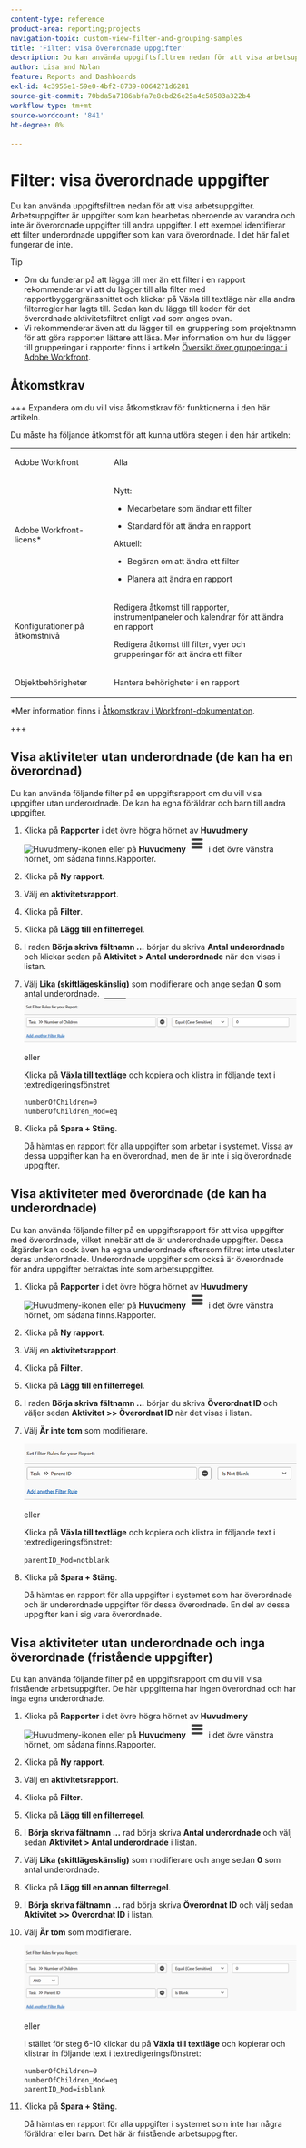 ```yaml
---
content-type: reference
product-area: reporting;projects
navigation-topic: custom-view-filter-and-grouping-samples
title: 'Filter: visa överordnade uppgifter'
description: Du kan använda uppgiftsfiltren nedan för att visa arbetsuppgifter. Arbetsuppgifter är uppgifter som kan bearbetas oberoende av varandra och inte är överordnade uppgifter till andra uppgifter. I ett exempel identifierar ett filter underordnade uppgifter som kan vara överordnade. I det här fallet fungerar de inte.
author: Lisa and Nolan
feature: Reports and Dashboards
exl-id: 4c3956e1-59e0-4bf2-8739-8064271d6281
source-git-commit: 70bda5a7186abfa7e8cbd26e25a4c58583a322b4
workflow-type: tm+mt
source-wordcount: '841'
ht-degree: 0%

---
```


# Filter: visa överordnade uppgifter

<!--Audited: 10/2024-->

Du kan använda uppgiftsfiltren nedan för att visa arbetsuppgifter. Arbetsuppgifter är uppgifter som kan bearbetas oberoende av varandra och inte är överordnade uppgifter till andra uppgifter. I ett exempel identifierar ett filter underordnade uppgifter som kan vara överordnade. I det här fallet fungerar de inte.

>[!TIP]
>
>* Om du funderar på att lägga till mer än ett filter i en rapport rekommenderar vi att du lägger till alla filter med rapportbyggargränssnittet och klickar på Växla till textläge när alla andra filterregler har lagts till. Sedan kan du lägga till koden för det överordnade aktivitetsfiltret enligt vad som anges ovan. 
>* Vi rekommenderar även att du lägger till en gruppering som projektnamn för att göra rapporten lättare att läsa. Mer information om hur du lägger till grupperingar i rapporter finns i artikeln [Översikt över grupperingar i Adobe Workfront](../../../reports-and-dashboards/reports/reporting-elements/groupings-overview.md).
>

## Åtkomstkrav

+++ Expandera om du vill visa åtkomstkrav för funktionerna i den här artikeln.

Du måste ha följande åtkomst för att kunna utföra stegen i den här artikeln:

<table style="table-layout:auto"> 
 <col> 
 <col> 
 <tbody> 
  <tr> 
   <td role="rowheader">Adobe Workfront</td> 
   <td> <p>Alla</p> </td> 
  </tr> 
  <tr> 
   <td role="rowheader">Adobe Workfront-licens*</td> 
   <td> 
    <p>Nytt:</p>
   <ul><li><p>Medarbetare som ändrar ett filter </p></li>
   <li><p>Standard för att ändra en rapport</p></li> </ul>

<p>Aktuell:</p>
   <ul><li><p>Begäran om att ändra ett filter </p></li>
   <li><p>Planera att ändra en rapport</p></li> </ul></td> 
  </tr> 
  <tr> 
   <td role="rowheader">Konfigurationer på åtkomstnivå</td> 
   <td> <p>Redigera åtkomst till rapporter, instrumentpaneler och kalendrar för att ändra en rapport</p> <p>Redigera åtkomst till filter, vyer och grupperingar för att ändra ett filter</p> </td> 
  </tr> 
  <tr> 
   <td role="rowheader">Objektbehörigheter</td> 
   <td> <p>Hantera behörigheter i en rapport</p>  </td> 
  </tr> 
 </tbody> 
</table>

*Mer information finns i [Åtkomstkrav i Workfront-dokumentation](/help/quicksilver/administration-and-setup/add-users/access-levels-and-object-permissions/access-level-requirements-in-documentation.md).

+++

## Visa aktiviteter utan underordnade (de kan ha en överordnad)

Du kan använda följande filter på en uppgiftsrapport om du vill visa uppgifter utan underordnade. De kan ha egna föräldrar och barn till andra uppgifter.

1. Klicka på **Rapporter** i det övre högra hörnet av **Huvudmeny** ![Huvudmeny-ikonen](assets/main-menu-icon.png) eller på **Huvudmeny** ![Huvudmenyrader](assets/lines-main-menu.png) i det övre vänstra hörnet, om sådana finns.Rapporter.

1. Klicka på **Ny rapport**.
1. Välj en **aktivitetsrapport**.
1. Klicka på **Filter**.
1. Klicka på **Lägg till en filterregel**.
1. I raden **Börja skriva fältnamn ...** börjar du skriva **Antal underordnade** och klickar sedan på **Aktivitet > Antal underordnade** när den visas i listan.

1. Välj **Lika (skiftlägeskänslig)** som modifierare och ange sedan **0** som antal underordnade.\
   ![Överordnat aktivitetsfilter](assets/parent-task-filter-from-the-ui-350x76.png)

   eller

   Klicka på **Växla till textläge** och kopiera och klistra in följande text i textredigeringsfönstret

   ```
   numberOfChildren=0
   numberOfChildren_Mod=eq
   ```


1. Klicka på **Spara + Stäng**.

   Då hämtas en rapport för alla uppgifter som arbetar i systemet. Vissa av dessa uppgifter kan ha en överordnad, men de är inte i sig överordnade uppgifter.

## Visa aktiviteter med överordnade (de kan ha underordnade)

Du kan använda följande filter på en uppgiftsrapport för att visa uppgifter med överordnade, vilket innebär att de är underordnade uppgifter. Dessa åtgärder kan dock även ha egna underordnade eftersom filtret inte utesluter deras underordnade. Underordnade uppgifter som också är överordnade för andra uppgifter betraktas inte som arbetsuppgifter.

1. Klicka på **Rapporter** i det övre högra hörnet av **Huvudmeny** ![Huvudmeny-ikonen](assets/main-menu-icon.png) eller på **Huvudmeny** ![Huvudmenyrader](assets/lines-main-menu.png) i det övre vänstra hörnet, om sådana finns.Rapporter.

1. Klicka på **Ny rapport**.
1. Välj en **aktivitetsrapport**.
1. Klicka på **Filter**.
1. Klicka på **Lägg till en filterregel**.
1. I raden **Börja skriva fältnamn ...** börjar du skriva **Överordnat ID** och väljer sedan **Aktivitet >> Överordnat ID** när det visas i listan.
1. Välj **Är inte tom** som modifierare.

   ![Överordnat ID är inte tomt](assets/filter-parent-id-not-blank-350x100.png)

   eller

   Klicka på **Växla till textläge** och kopiera och klistra in följande text i textredigeringsfönstret: 

   `parentID_Mod=notblank`

1. Klicka på **Spara + Stäng**.

   Då hämtas en rapport för alla uppgifter i systemet som har överordnade och är underordnade uppgifter för dessa överordnade. En del av dessa uppgifter kan i sig vara överordnade.

## Visa aktiviteter utan underordnade och inga överordnade (fristående uppgifter)

Du kan använda följande filter på en uppgiftsrapport om du vill visa fristående arbetsuppgifter. De här uppgifterna har ingen överordnad och har inga egna underordnade.

1. Klicka på **Rapporter** i det övre högra hörnet av **Huvudmeny** ![Huvudmeny-ikonen](assets/main-menu-icon.png) eller på **Huvudmeny** ![Huvudmenyrader](assets/lines-main-menu.png) i det övre vänstra hörnet, om sådana finns.Rapporter.

1. Klicka på **Ny rapport**.
1. Välj en **aktivitetsrapport**.
1. Klicka på **Filter**.
1. Klicka på **Lägg till en filterregel**.
1. I **Börja skriva fältnamn ...** rad börja skriva **Antal underordnade** och välj sedan **Aktivitet > Antal underordnade** i listan.
1. Välj **Lika (skiftlägeskänslig)** som modifierare och ange sedan **0** som antal underordnade.
1. Klicka på **Lägg till en annan filterregel**.
1. I **Börja skriva fältnamn ...** rad börja skriva **Överordnat ID** och välj sedan **Aktivitet >> Överordnat ID** i listan.
1. Välj **Är tom** som modifierare.

   ![Överordnat ID är tomt och inga underordnade &#x200B;](assets/filter-parent-id-blank-and-zero-children-350x121.png)

   eller

   I stället för steg 6-10 <!--ensure steps above stay accurate--> klickar du på **Växla till textläge** och kopierar och klistrar in följande text i textredigeringsfönstret:

   ```
   numberOfChildren=0
   numberOfChildren_Mod=eq
   parentID_Mod=isblank
   ```

1. Klicka på **Spara + Stäng**.

   Då hämtas en rapport för alla uppgifter i systemet som inte har några föräldrar eller barn. Det här är fristående arbetsuppgifter.
